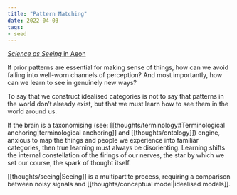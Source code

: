 ```yaml
---
title: "Pattern Matching"
date: 2022-04-03
tags:
- seed
---
```


[*Science as Seeing* in Aeon](https://aeon.co/essays/seeing-is-not-simple-you-need-to-be-both-knowing-and-naive)

If prior patterns are essential for making sense of things, how can we avoid falling into well-worn channels of perception? And most importantly, how can we learn to see in genuinely new ways?

To say that we construct idealised categories is not to say that patterns in the world don’t already exist, but that we must learn how to see them in the world around us.

If the brain is a taxonomising (see: [[thoughts/terminology#Terminological anchoring|terminological anchoring]] and [[thoughts/ontology]]) engine, anxious to map the things and people we experience into familiar categories, then true learning must always be disorienting. Learning shifts the internal constellation of the firings of our nerves, the star by which we set our course, the spark of thought itself.

[[thoughts/seeing|Seeing]] is a multipartite process, requiring a comparison between noisy signals and [[thoughts/conceptual model|idealised models]].